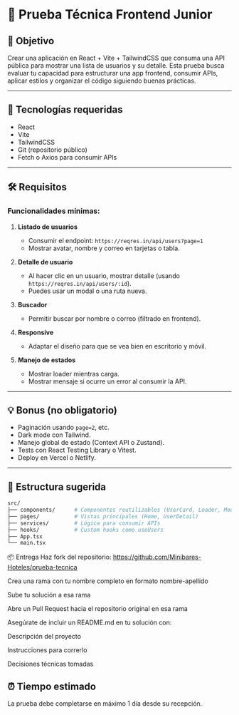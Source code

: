 # 🧪 Prueba Técnica Frontend Junior

## 🎯 Objetivo

Crear una aplicación en React + Vite + TailwindCSS que consuma una API pública para mostrar una lista de usuarios y su detalle. Esta prueba busca evaluar tu capacidad para estructurar una app frontend, consumir APIs, aplicar estilos y organizar el código siguiendo buenas prácticas.

---

## 🧰 Tecnologías requeridas

- React
- Vite
- TailwindCSS
- Git (repositorio público)
- Fetch o Axios para consumir APIs

---

## 🛠️ Requisitos

### Funcionalidades mínimas:

1. **Listado de usuarios**
   - Consumir el endpoint: `https://reqres.in/api/users?page=1`
   - Mostrar avatar, nombre y correo en tarjetas o tabla.

2. **Detalle de usuario**
   - Al hacer clic en un usuario, mostrar detalle (usando `https://reqres.in/api/users/:id`).
   - Puedes usar un modal o una ruta nueva.

3. **Buscador**
   - Permitir buscar por nombre o correo (filtrado en frontend).

4. **Responsive**
   - Adaptar el diseño para que se vea bien en escritorio y móvil.

5. **Manejo de estados**
   - Mostrar loader mientras carga.
   - Mostrar mensaje si ocurre un error al consumir la API.

---

## 💡 Bonus (no obligatorio)

- Paginación usando `page=2`, etc.
- Dark mode con Tailwind.
- Manejo global de estado (Context API o Zustand).
- Tests con React Testing Library o Vitest.
- Deploy en Vercel o Netlify.

---

## 📁 Estructura sugerida

```bash
src/
├── components/      # Componentes reutilizables (UserCard, Loader, Modal, etc.)
├── pages/           # Vistas principales (Home, UserDetail)
├── services/        # Lógica para consumir APIs
├── hooks/           # Custom hooks como useUsers
├── App.tsx
└── main.tsx
```

📦 Entrega
Haz fork del repositorio: https://github.com/Minibares-Hoteles/prueba-tecnica

Crea una rama con tu nombre completo en formato nombre-apellido

Sube tu solución a esa rama

Abre un Pull Request hacia el repositorio original en esa rama

Asegúrate de incluir un README.md en tu solución con:

Descripción del proyecto

Instrucciones para correrlo

Decisiones técnicas tomadas

## ⏰ Tiempo estimado
La prueba debe completarse en máximo 1 día desde su recepción.
